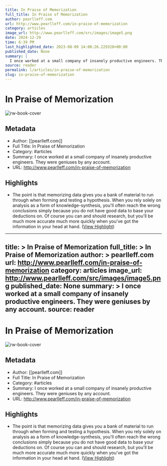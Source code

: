 ```yaml
---
title: In Praise of Memorization
full_title: In Praise of Memorization
author: pearlleff.com
url: http://www.pearlleff.com/in-praise-of-memorization
category: articles
image_url: http://www.pearlleff.com/src/images/image5.png
date: 2024-12-29
time: 6:39 PM
last_highlighted_date: 2023-08-09 14:00:26.229328+00:00
published_date: None
summary: |
  I once worked at a small company of insanely productive engineers. They were geniuses by any account.
source: reader
permalink: l/articles/in-praise-of-memorization
slug: in-praise-of-memorization
---
```

# In Praise of Memorization

![rw-book-cover](http://www.pearlleff.com/src/images/image5.png)

## Metadata
- Author: [[pearlleff.com]]
- Full Title: In Praise of Memorization
- Category: #articles
- Summary: I once worked at a small company of insanely productive engineers. They were geniuses by any account.
- URL: http://www.pearlleff.com/in-praise-of-memorization

## Highlights
- The point is that memorizing data gives you a bank of material to run through when forming and testing a hypothesis. When you rely solely on analysis as a form of knowledge-synthesis, you'll often reach the wrong conclusions simply because you do not have good data to base your deductions on. Of course you can and should research, but you'll be much more accurate much more quickly when you've got the information in your head at hand. ([View Highlight](https://read.readwise.io/read/01h7d9jhz4em33gehzv4s7agkk))


---
title: >
  In Praise of Memorization
full_title: >
  In Praise of Memorization
author: >
  pearlleff.com
url: http://www.pearlleff.com/in-praise-of-memorization
category: articles
image_url: http://www.pearlleff.com/src/images/image5.png
published_date: None
summary: >
  I once worked at a small company of insanely productive engineers. They were geniuses by any account.
source: reader
---
# In Praise of Memorization

![rw-book-cover](http://www.pearlleff.com/src/images/image5.png)

## Metadata
- Author: [[pearlleff.com]]
- Full Title: In Praise of Memorization
- Category: #articles
- Summary: I once worked at a small company of insanely productive engineers. They were geniuses by any account.
- URL: http://www.pearlleff.com/in-praise-of-memorization

## Highlights
- The point is that memorizing data gives you a bank of material to run through when forming and testing a hypothesis. When you rely solely on analysis as a form of knowledge-synthesis, you'll often reach the wrong conclusions simply because you do not have good data to base your deductions on. Of course you can and should research, but you'll be much more accurate much more quickly when you've got the information in your head at hand. ([View Highlight](https://read.readwise.io/read/01h7d9jhz4em33gehzv4s7agkk))


